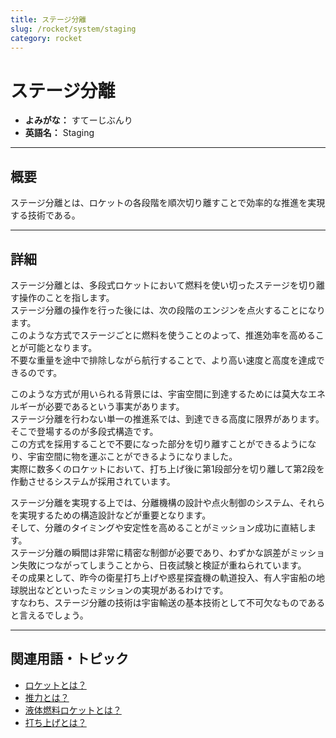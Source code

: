 ```yaml
---
title: ステージ分離
slug: /rocket/system/staging
category: rocket
---
```


# ステージ分離

- **よみがな：** すてーじぶんり  
- **英語名：** Staging  

---

## 概要

ステージ分離とは、ロケットの各段階を順次切り離すことで効率的な推進を実現する技術である。

---

## 詳細

ステージ分離とは、多段式ロケットにおいて燃料を使い切ったステージを切り離す操作のことを指します。  
ステージ分離の操作を行った後には、次の段階のエンジンを点火することになります。  
このような方式でステージごとに燃料を使うことのよって、推進効率を高めることが可能となります。  
不要な重量を途中で排除しながら航行することで、より高い速度と高度を達成できるのです。  

このような方式が用いられる背景には、宇宙空間に到達するためには莫大なエネルギーが必要であるという事実があります。  
ステージ分離を行わない単一の推進系では、到達できる高度に限界があります。  
そこで登場するのが多段式構造です。  
この方式を採用することで不要になった部分を切り離すことができるようになり、宇宙空間に物を運ぶことができるようになりました。  
実際に数多くのロケットにおいて、打ち上げ後に第1段部分を切り離して第2段を作動させるシステムが採用されています。  

ステージ分離を実現する上では、分離機構の設計や点火制御のシステム、それらを実現するための構造設計などが重要となります。  
そして、分離のタイミングや安定性を高めることがミッション成功に直結します。  
ステージ分離の瞬間は非常に精密な制御が必要であり、わずかな誤差がミッション失敗につながってしまうことから、日夜試験と検証が重ねられています。  
その成果として、昨今の衛星打ち上げや惑星探査機の軌道投入、有人宇宙船の地球脱出などといったミッションの実現があるわけです。  
すなわち、ステージ分離の技術は宇宙輸送の基本技術として不可欠なものであると言えるでしょう。  

---

## 関連用語・トピック

- [ロケットとは？](/docs/rocket/rocket)  
- [推力とは？](/docs/rocket/propulsion/system/thrust)  
- [液体燃料ロケットとは？](/docs/rocket/type/liquid-rocket)  
- [打ち上げとは？](/docs/rocket/launch/launch)  
